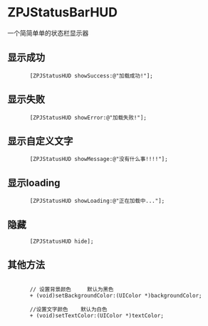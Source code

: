 # ZPJStatusBarHUD
一个简简单单的状态栏显示器
## 显示成功
```objc
       [ZPJStatusHUD showSuccess:@"加载成功!"];
```
## 显示失败
```objc
       [ZPJStatusHUD showError:@"加载失败!"];
```
## 显示自定义文字
```objc
       [ZPJStatusHUD showMessage:@"没有什么事!!!!"];
```
## 显示loading
```objc
       [ZPJStatusHUD showLoading:@"正在加载中..."];
```
## 隐藏
```objc
       [ZPJStatusHUD hide];
```
## 其他方法
```objc

       // 设置背景颜色     默认为黑色
       + (void)setBackgroundColor:(UIColor *)backgroundColor;

       //设置文字颜色    默认为白色
       + (void)setTextColor:(UIColor *)textColor;
```